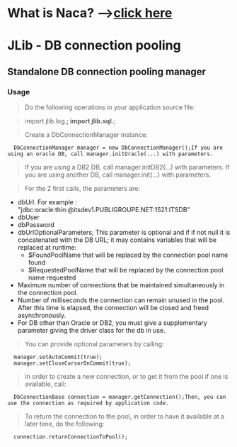 # What is Naca? -->[click here](Naca0201.md) #

# JLib - DB connection pooling #

## Standalone DB connection pooling manager ##

### Usage ###

> Do the following operations in your application source file:

> import jlib.log.**;
> import jlib.sql.**;

> Create a DbConnectionManager instance:

```
  DbConnectionManager manager = new DbConnectionManager();If you are using an oracle DB, call manager.initOracle(...) with parameters.
```

> If you are using a DB2 DB, call manager.initDB2(...) with parameters.
> If you are using another DB, call manager.init(...) with parameters.

> For the 2 first calls, the parameters are:

  * dbUrl. For example : "jdbc:oracle:thin:@itsdev1.PUBLIGROUPE.NET:1521:ITSDB"
  * dbUser
  * dbPassword
  * dbUrlOptionalParameters; This parameter is optional and if if not null it is concatenated with the DB URL; it may contains variables that will be replaced at runtime:
    * $FoundPoolName that will be replaced by the connection pool name found
    * $RequestedPoolName that will be replaced by the connection pool name requested
  * Maximum number of connections that be maintained simultaneously in the connection pool.
  * Number of milliseconds the connection can remain unused in the pool. After this time is elapsed, the connection will be closed and freed asynchronously.
  * For DB other than Oracle or DB2, you must give a supplementary parameter giving the driver class for the db in use.

> You can provide optional parameters by calling:

```
  manager.setAutoCommit(true);
  manager.setCloseCursorOnCommit(true);
```

> In order to create a new connection, or to get it from the pool if one is available, call:

```
  DbConnectionBase connection = manager.getConnection();Then, you can use the connection as required by application code.
```

> To return the connection to the pool, in order to have it available at a later time, do the following:

```
  connection.returnConnectionToPool();
```